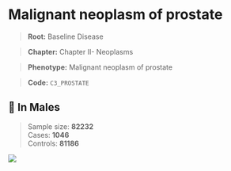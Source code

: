 # Malignant neoplasm of prostate

> **Root:** Baseline Disease  

> **Chapter:** Chapter II- Neoplasms  

> **Phenotype:** Malignant neoplasm of prostate  

> **Code:** `C3_PROSTATE`

## 👨 In Males  
> Sample size: **82232**  
> Cases: **1046**  
> Controls: **81186**
<img src="/Disease/Figures/ALL/Baseline/C3_PROSTATE.png"/>
<CsvTable src="/Disease/Data/ALL/Baseline/LG_C3_PROSTATE.csv" label="🔍 View full results" />
